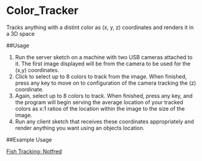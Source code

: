 Color_Tracker
================

Tracks anything with a distint color as (x, y, z) coordinates and renders it in a 3D space

##Usage

1. Run the server sketch on a machine with two USB cameras attached to it. The first image displayed will be from the camera to be used for the (x,y) coordinates.
2. Click to select up to 8 colors to track from the image. When finished, press any key to move on to configuration of the camera tracking the (z) coordinate.
3. Again, select up to 8 colors to track. When finished, press any key, and the program will begin serving the average location of your tracked colors as x:1 ratios of the location within the image to the size of the image.
4. Run any client sketch that receives these coordinates appropriately and render anything you want using an objects location.

##Example Usage

[Fish Tracking: Notfred](https://www.youtube.com/watch?v=QzfJGE4yBCU)
